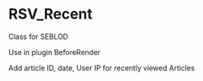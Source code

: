 # RSV_Recent
<p>Class for SEBLOD</p>
<p>Use in plugin BeforeRender</p>
<p>Add article ID, date, User IP for recently viewed Articles</p>
